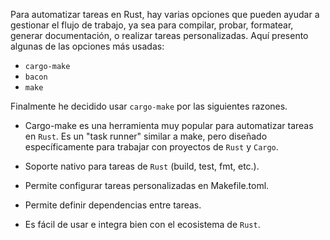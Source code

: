 Para automatizar tareas en Rust, hay varias opciones que pueden ayudar a gestionar el flujo de trabajo, ya sea para compilar, probar, formatear, generar documentación, o realizar tareas personalizadas. Aquí presento algunas de las opciones más usadas:

- `cargo-make`
- `bacon`
- `make`

Finalmente he decidido usar `cargo-make` por las siguientes razones.


- Cargo-make es una herramienta muy popular para automatizar tareas en `Rust`. Es un "task runner" similar a make, pero diseñado específicamente para trabajar con proyectos de `Rust` y `Cargo`.

- Soporte nativo para tareas de `Rust` (build, test, fmt, etc.).
- Permite configurar tareas personalizadas en Makefile.toml.
- Permite definir dependencias entre tareas.
- Es fácil de usar e integra bien con el ecosistema de `Rust`.
